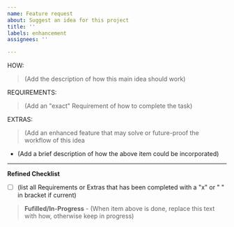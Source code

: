 ```yaml
---
name: Feature request
about: Suggest an idea for this project
title: ''
labels: enhancement
assignees: ''

---
```


HOW:

>  (Add the description of how this main idea should work)

REQUIREMENTS:

>  (Add an "exact" Requirement of how to complete the task)


EXTRAS: 
>  (Add an enhanced feature that may solve or future-proof the workflow of this idea
- (Add a brief description of how the above item could be incorporated)  

<hr/> 

**Refined Checklist** 

- [ ]  (list all Requirements or Extras that has been completed with a "x" or " " in bracket if current)
> **Fufilled/In-Progress** - (When item above is done, replace this text with how, otherwise keep in progress)
